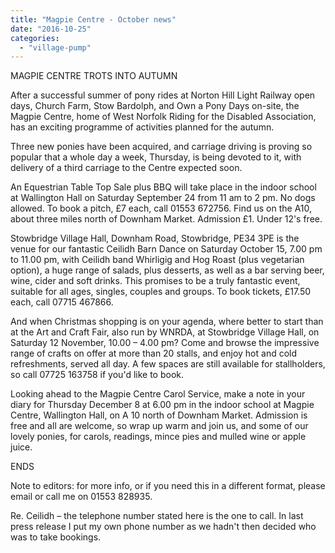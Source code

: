 ```yaml
---
title: "Magpie Centre - October news"
date: "2016-10-25"
categories: 
  - "village-pump"
---
```


MAGPIE CENTRE TROTS INTO AUTUMN

After a successful summer of pony rides at Norton Hill Light Railway open days, Church Farm, Stow Bardolph, and Own a Pony Days on-site, the Magpie Centre, home of West Norfolk Riding for the Disabled Association, has an exciting programme of activities planned for the autumn.

Three new ponies have been acquired, and carriage driving is proving so popular that a whole day a week, Thursday, is being devoted to it, with delivery of a third carriage to the Centre expected soon.

An Equestrian Table Top Sale plus BBQ will take place in the indoor school at Wallington Hall on Saturday September 24 from 11 am to 2 pm. No dogs allowed. To book a pitch, £7 each, call 01553 672756. Find us on the A10, about three miles north of Downham Market. Admission £1. Under 12's free.

Stowbridge Village Hall, Downham Road, Stowbridge, PE34 3PE is the venue for our fantastic Ceilidh Barn Dance on Saturday October 15, 7.00 pm to 11.00 pm, with Ceilidh band Whirligig and Hog Roast (plus vegetarian option), a huge range of salads, plus desserts, as well as a bar serving beer, wine, cider and soft drinks. This promises to be a truly fantastic event, suitable for all ages, singles, couples and groups. To book tickets, £17.50 each, call 07715 467866.

And when Christmas shopping is on your agenda, where better to start than at the Art and Craft Fair, also run by WNRDA, at Stowbridge Village Hall, on Saturday 12 November, 10.00 – 4.00 pm? Come and browse the impressive range of crafts on offer at more than 20 stalls, and enjoy hot and cold refreshments, served all day. A few spaces are still available for stallholders, so call 07725 163758 if you'd like to book.

Looking ahead to the Magpie Centre Carol Service, make a note in your diary for Thursday December 8 at 6.00 pm in the indoor school at Magpie Centre, Wallington Hall, on A 10 north of Downham Market. Admission is free and all are welcome, so wrap up warm and join us, and some of our lovely ponies, for carols, readings, mince pies and mulled wine or apple juice.

ENDS

Note to editors: for more info, or if you need this in a different format, please email or call me on 01553 828935.

Re. Ceilidh – the telephone number stated here is the one to call. In last press release I put my own phone number as we hadn't then decided who was to take bookings.
